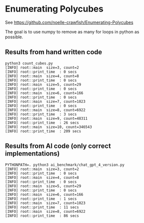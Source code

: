 # Enumerating Polycubes

See https://github.com/noelle-crawfish/Enumerating-Polycubes

The goal is to use numpy to remove as many for loops in python as possible.

## Results from hand written code

```
python3 count_cubes.py
[INFO] root::main  size=3, count=2
[INFO] root::print_time  : 0 secs
[INFO] root::main  size=4, count=8
[INFO] root::print_time  : 0 secs
[INFO] root::main  size=5, count=29
[INFO] root::print_time  : 0 secs
[INFO] root::main  size=6, count=166
[INFO] root::print_time  : 0 secs
[INFO] root::main  size=7, count=1023
[INFO] root::print_time  : 0 secs
[INFO] root::main  size=8, count=6922
[INFO] root::print_time  : 3 secs
[INFO] root::main  size=9, count=48311
[INFO] root::print_time  : 26 secs
[INFO] root::main  size=10, count=346543
[INFO] root::print_time  : 209 secs
```

## Results from AI code (only correct implementations)

```
PYTHONPATH=. python3 ai_benchmark/chat_gpt_4_version.py
[INFO] root::main  size=3, count=2
[INFO] root::print_time  : 0 secs
[INFO] root::main  size=4, count=8
[INFO] root::print_time  : 0 secs
[INFO] root::main  size=5, count=29
[INFO] root::print_time  : 0 secs
[INFO] root::main  size=6, count=166
[INFO] root::print_time  : 1 secs
[INFO] root::main  size=7, count=1023
[INFO] root::print_time  : 11 secs
[INFO] root::main  size=8, count=6922
[INFO] root::print_time  : 86 secs
```

